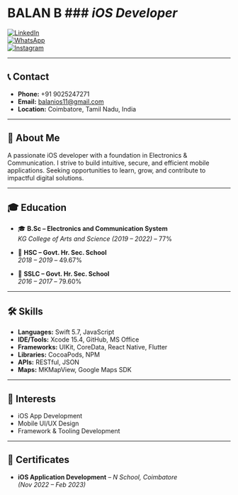 



# **BALAN B**                         ### *iOS Developer*

[![LinkedIn](https://img.shields.io/badge/LinkedIn-blue?style=flat&logo=linkedin)](https://in.linkedin.com/in/balan-b-43b15326a)  
[![WhatsApp](https://img.shields.io/badge/WhatsApp-Contact-25D366?style=flat&logo=whatsapp)](https://wa.me/qr/J6WAFJS2L6YQP1)  
[![Instagram](https://img.shields.io/badge/Instagram-_its_mystic_wave.path-E4405F?style=flat&logo=instagram)](https://www.instagram.com/_its_mystic_wave.path?igsh=YWV5NzlncG5oa2tr)

---

## 📞 **Contact**
- **Phone:** +91 9025247271  
- **Email:** [balanios11@gmail.com](mailto:balanios11@gmail.com)  
- **Location:** Coimbatore, Tamil Nadu, India


---

## 👤 **About Me**
A passionate iOS developer with a foundation in Electronics & Communication. I strive to build intuitive, secure, and efficient mobile applications. Seeking opportunities to learn, grow, and contribute to impactful digital solutions.

---

## 🎓 **Education**
- 🎓 **B.Sc – Electronics and Communication System**  
  *KG College of Arts and Science (2019 – 2022)* – 77%

- 🏫 **HSC – Govt. Hr. Sec. School**  
  *2018 – 2019* – 49.67%

- 🏫 **SSLC – Govt. Hr. Sec. School**  
  *2016 – 2017* – 79.60%

---

## 🛠️ **Skills**
- **Languages:** Swift 5.7, JavaScript  
- **IDE/Tools:** Xcode 15.4, GitHub, MS Office  
- **Frameworks:** UIKit, CoreData, React Native, Flutter  
- **Libraries:** CocoaPods, NPM  
- **APIs:** RESTful, JSON  
- **Maps:** MKMapView, Google Maps SDK

---

## 🌱 **Interests**
- iOS App Development  
- Mobile UI/UX Design  
- Framework & Tooling Development

---

## 📜 **Certificates**
- **iOS Application Development** – *N School, Coimbatore*  
  *(Nov 2022 – Feb 2023)*
